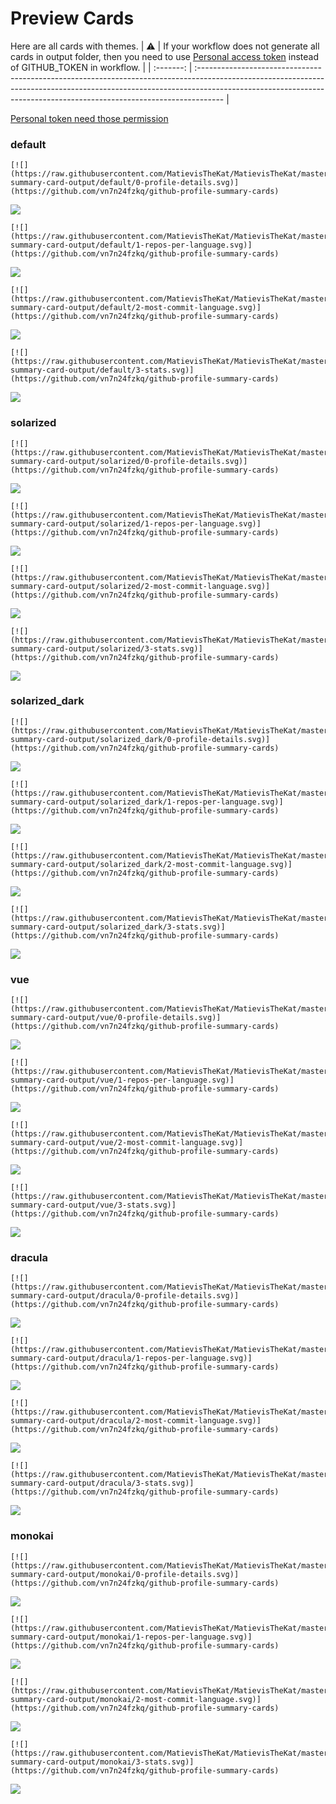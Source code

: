 
# Preview Cards

Here are all cards with themes.
| :warning: | If your workflow does not generate all cards in output folder, then you need to use [Personal access token](https://docs.github.com/en/actions/configuring-and-managing-workflows/creating-and-storing-encrypted-secrets) instead of GITHUB_TOKEN in workflow. |
| :-------: | :------------------------------------------------------------------------------------------------------------------------------------------------------------------------------------------------------------------------------------------------ |

[Personal token need those permission](https://github.com/vn7n24fzkq/github-profile-summary-cards/wiki/Personal-access-token-permissions)


### default


```
[![](https://raw.githubusercontent.com/MatievisTheKat/MatievisTheKat/master/profile-summary-card-output/default/0-profile-details.svg)](https://github.com/vn7n24fzkq/github-profile-summary-cards)
```
![](https://raw.githubusercontent.com/MatievisTheKat/MatievisTheKat/master/profile-summary-card-output/default/0-profile-details.svg)


```
[![](https://raw.githubusercontent.com/MatievisTheKat/MatievisTheKat/master/profile-summary-card-output/default/1-repos-per-language.svg)](https://github.com/vn7n24fzkq/github-profile-summary-cards)
```
![](https://raw.githubusercontent.com/MatievisTheKat/MatievisTheKat/master/profile-summary-card-output/default/1-repos-per-language.svg)


```
[![](https://raw.githubusercontent.com/MatievisTheKat/MatievisTheKat/master/profile-summary-card-output/default/2-most-commit-language.svg)](https://github.com/vn7n24fzkq/github-profile-summary-cards)
```
![](https://raw.githubusercontent.com/MatievisTheKat/MatievisTheKat/master/profile-summary-card-output/default/2-most-commit-language.svg)


```
[![](https://raw.githubusercontent.com/MatievisTheKat/MatievisTheKat/master/profile-summary-card-output/default/3-stats.svg)](https://github.com/vn7n24fzkq/github-profile-summary-cards)
```
![](https://raw.githubusercontent.com/MatievisTheKat/MatievisTheKat/master/profile-summary-card-output/default/3-stats.svg)


### solarized


```
[![](https://raw.githubusercontent.com/MatievisTheKat/MatievisTheKat/master/profile-summary-card-output/solarized/0-profile-details.svg)](https://github.com/vn7n24fzkq/github-profile-summary-cards)
```
![](https://raw.githubusercontent.com/MatievisTheKat/MatievisTheKat/master/profile-summary-card-output/solarized/0-profile-details.svg)


```
[![](https://raw.githubusercontent.com/MatievisTheKat/MatievisTheKat/master/profile-summary-card-output/solarized/1-repos-per-language.svg)](https://github.com/vn7n24fzkq/github-profile-summary-cards)
```
![](https://raw.githubusercontent.com/MatievisTheKat/MatievisTheKat/master/profile-summary-card-output/solarized/1-repos-per-language.svg)


```
[![](https://raw.githubusercontent.com/MatievisTheKat/MatievisTheKat/master/profile-summary-card-output/solarized/2-most-commit-language.svg)](https://github.com/vn7n24fzkq/github-profile-summary-cards)
```
![](https://raw.githubusercontent.com/MatievisTheKat/MatievisTheKat/master/profile-summary-card-output/solarized/2-most-commit-language.svg)


```
[![](https://raw.githubusercontent.com/MatievisTheKat/MatievisTheKat/master/profile-summary-card-output/solarized/3-stats.svg)](https://github.com/vn7n24fzkq/github-profile-summary-cards)
```
![](https://raw.githubusercontent.com/MatievisTheKat/MatievisTheKat/master/profile-summary-card-output/solarized/3-stats.svg)


### solarized_dark


```
[![](https://raw.githubusercontent.com/MatievisTheKat/MatievisTheKat/master/profile-summary-card-output/solarized_dark/0-profile-details.svg)](https://github.com/vn7n24fzkq/github-profile-summary-cards)
```
![](https://raw.githubusercontent.com/MatievisTheKat/MatievisTheKat/master/profile-summary-card-output/solarized_dark/0-profile-details.svg)


```
[![](https://raw.githubusercontent.com/MatievisTheKat/MatievisTheKat/master/profile-summary-card-output/solarized_dark/1-repos-per-language.svg)](https://github.com/vn7n24fzkq/github-profile-summary-cards)
```
![](https://raw.githubusercontent.com/MatievisTheKat/MatievisTheKat/master/profile-summary-card-output/solarized_dark/1-repos-per-language.svg)


```
[![](https://raw.githubusercontent.com/MatievisTheKat/MatievisTheKat/master/profile-summary-card-output/solarized_dark/2-most-commit-language.svg)](https://github.com/vn7n24fzkq/github-profile-summary-cards)
```
![](https://raw.githubusercontent.com/MatievisTheKat/MatievisTheKat/master/profile-summary-card-output/solarized_dark/2-most-commit-language.svg)


```
[![](https://raw.githubusercontent.com/MatievisTheKat/MatievisTheKat/master/profile-summary-card-output/solarized_dark/3-stats.svg)](https://github.com/vn7n24fzkq/github-profile-summary-cards)
```
![](https://raw.githubusercontent.com/MatievisTheKat/MatievisTheKat/master/profile-summary-card-output/solarized_dark/3-stats.svg)


### vue


```
[![](https://raw.githubusercontent.com/MatievisTheKat/MatievisTheKat/master/profile-summary-card-output/vue/0-profile-details.svg)](https://github.com/vn7n24fzkq/github-profile-summary-cards)
```
![](https://raw.githubusercontent.com/MatievisTheKat/MatievisTheKat/master/profile-summary-card-output/vue/0-profile-details.svg)


```
[![](https://raw.githubusercontent.com/MatievisTheKat/MatievisTheKat/master/profile-summary-card-output/vue/1-repos-per-language.svg)](https://github.com/vn7n24fzkq/github-profile-summary-cards)
```
![](https://raw.githubusercontent.com/MatievisTheKat/MatievisTheKat/master/profile-summary-card-output/vue/1-repos-per-language.svg)


```
[![](https://raw.githubusercontent.com/MatievisTheKat/MatievisTheKat/master/profile-summary-card-output/vue/2-most-commit-language.svg)](https://github.com/vn7n24fzkq/github-profile-summary-cards)
```
![](https://raw.githubusercontent.com/MatievisTheKat/MatievisTheKat/master/profile-summary-card-output/vue/2-most-commit-language.svg)


```
[![](https://raw.githubusercontent.com/MatievisTheKat/MatievisTheKat/master/profile-summary-card-output/vue/3-stats.svg)](https://github.com/vn7n24fzkq/github-profile-summary-cards)
```
![](https://raw.githubusercontent.com/MatievisTheKat/MatievisTheKat/master/profile-summary-card-output/vue/3-stats.svg)


### dracula


```
[![](https://raw.githubusercontent.com/MatievisTheKat/MatievisTheKat/master/profile-summary-card-output/dracula/0-profile-details.svg)](https://github.com/vn7n24fzkq/github-profile-summary-cards)
```
![](https://raw.githubusercontent.com/MatievisTheKat/MatievisTheKat/master/profile-summary-card-output/dracula/0-profile-details.svg)


```
[![](https://raw.githubusercontent.com/MatievisTheKat/MatievisTheKat/master/profile-summary-card-output/dracula/1-repos-per-language.svg)](https://github.com/vn7n24fzkq/github-profile-summary-cards)
```
![](https://raw.githubusercontent.com/MatievisTheKat/MatievisTheKat/master/profile-summary-card-output/dracula/1-repos-per-language.svg)


```
[![](https://raw.githubusercontent.com/MatievisTheKat/MatievisTheKat/master/profile-summary-card-output/dracula/2-most-commit-language.svg)](https://github.com/vn7n24fzkq/github-profile-summary-cards)
```
![](https://raw.githubusercontent.com/MatievisTheKat/MatievisTheKat/master/profile-summary-card-output/dracula/2-most-commit-language.svg)


```
[![](https://raw.githubusercontent.com/MatievisTheKat/MatievisTheKat/master/profile-summary-card-output/dracula/3-stats.svg)](https://github.com/vn7n24fzkq/github-profile-summary-cards)
```
![](https://raw.githubusercontent.com/MatievisTheKat/MatievisTheKat/master/profile-summary-card-output/dracula/3-stats.svg)


### monokai


```
[![](https://raw.githubusercontent.com/MatievisTheKat/MatievisTheKat/master/profile-summary-card-output/monokai/0-profile-details.svg)](https://github.com/vn7n24fzkq/github-profile-summary-cards)
```
![](https://raw.githubusercontent.com/MatievisTheKat/MatievisTheKat/master/profile-summary-card-output/monokai/0-profile-details.svg)


```
[![](https://raw.githubusercontent.com/MatievisTheKat/MatievisTheKat/master/profile-summary-card-output/monokai/1-repos-per-language.svg)](https://github.com/vn7n24fzkq/github-profile-summary-cards)
```
![](https://raw.githubusercontent.com/MatievisTheKat/MatievisTheKat/master/profile-summary-card-output/monokai/1-repos-per-language.svg)


```
[![](https://raw.githubusercontent.com/MatievisTheKat/MatievisTheKat/master/profile-summary-card-output/monokai/2-most-commit-language.svg)](https://github.com/vn7n24fzkq/github-profile-summary-cards)
```
![](https://raw.githubusercontent.com/MatievisTheKat/MatievisTheKat/master/profile-summary-card-output/monokai/2-most-commit-language.svg)


```
[![](https://raw.githubusercontent.com/MatievisTheKat/MatievisTheKat/master/profile-summary-card-output/monokai/3-stats.svg)](https://github.com/vn7n24fzkq/github-profile-summary-cards)
```
![](https://raw.githubusercontent.com/MatievisTheKat/MatievisTheKat/master/profile-summary-card-output/monokai/3-stats.svg)

